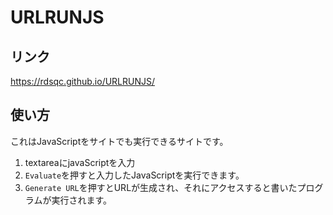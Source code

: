 # URLRUNJS
## リンク
https://rdsqc.github.io/URLRUNJS/
## 使い方
これはJavaScriptをサイトでも実行できるサイトです。
1. textareaにjavaScriptを入力
2. `Evaluate`を押すと入力したJavaScriptを実行できます。
3. `Generate URL`を押すとURLが生成され、それにアクセスすると書いたプログラムが実行されます。
